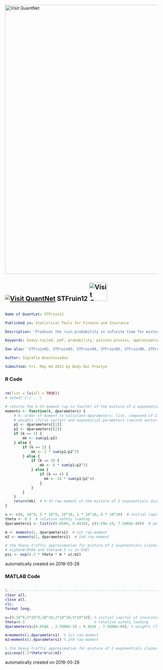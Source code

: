 [<img src="https://github.com/QuantLet/Styleguide-and-FAQ/blob/master/pictures/banner.png" width="888" alt="Visit QuantNet">](http://quantlet.de/)

## [<img src="https://github.com/QuantLet/Styleguide-and-FAQ/blob/master/pictures/qloqo.png" alt="Visit QuantNet">](http://quantlet.de/) **STFruin12** [<img src="https://github.com/QuantLet/Styleguide-and-FAQ/blob/master/pictures/QN2.png" width="60" alt="Visit QuantNet 2.0">](http://quantlet.de/)

```yaml

Name of QuantLet: STFruin12 

Published in: Statistical Tools for Finance and Insurance

Description: 'Produces the ruin probability in infinite time for mixture of 2 exponentials distribution claims given by heavy traffic approximation. Needs the "moments.m" function.'

Keywords: heavy-tailed, pdf, probability, poisson process, approximation, simulation, exponential, empirical

See also: 'STFruin02, STFruin03, STFruin04, STFruin05, STFruin06, STFruin07, STFruin08, STFruin09, STFruin10, STFruin11, STFruin13, STFruin14, STFruin17, moments'

Author: Zografia Anastasiadou

Submitted: Fri, May 04 2012 by Dedy Dwi Prastyo

```

### R Code
```r

rm(list = ls(all = TRUE))
# setwd('C:/...')

# returns the k-th moment (up to fourth) of the mixture of 2 exponentials distribution claims
moments <- function(k, dparameters) {
    # k: order of moment to calculate dparameters: list, composed of 2 vectors containing the parameters of loss distribution,
    # weights (first vector) and exponential parameters (second vector)
    p1 <- dparameters[[1]]
    p2 <- dparameters[[2]]
    if (k == 1) {
        mk <- sum(p1/p2)
    } else {
        if (k == 2) {
            mk <- 2 * sum(p1/p2^2)
        } else {
            if (k == 3) {
                mk <- 6 * sum(p1/p2^3)
            } else {
                if (k == 4) {
                  mk <- 24 * sum(p1/p2^4)
                }
            }
        }
    }
    return(mk)  # k-th raw moment of the mixture of 2 exponentials distribution claims
}

u <- c(0, 10^9, 5 * 10^9, 10^10, 2 * 10^10, 5 * 10^10)  # initial capital of insurance company (in USD)
theta <- 0.3  # relative safety loading
dparameters1 <- list(c(0.0584, 0.9416), c(3.59e-10, 7.5088e-09))  # weights (first vector) and exponential parameters (second vector)

m <- moments(1, dparameters1)  # 1st raw moment
m2 <- moments(2, dparameters1)  # 2nd raw moment

# the heavy traffic approximation for mixture of 2 exponentials claims with \fbeta1=3.5900e-10, beta2=7.5088e-09,
# alpha=0.0584 and theta=0.3 (u in USD)
psi <- exp((-2 * theta * m * u)/m2) 

```

automatically created on 2018-05-28

### MATLAB Code
```matlab

% ------------------------------------------------------------------------------
clear all;
close all,
clc;
format long;

u=[0;10^9;5*10^9;10^10;2*10^10;5*10^10]; % initial capital of insurance company (in USD)
theta=0.3                                % relative safety loading
dparameters1=[0.0584 , 3.5900e-10 ; 0.9416 , 7.5088e-09]; % weights (first column) and exponential parameters (second column)

m=moments(1,dparameters1)  % 1st raw moment
m2=moments(2,dparameters1) % 2nd raw moment

% the heavy traffic approximation for mixture of 2 exponentials claims with beta1=3.5900e-10, beta2=7.5088e-09, alpha=0.0584 and theta=0.3 (u in USD) 
psi=exp((-2*theta*m*u)/m2)
```

automatically created on 2018-05-28